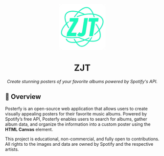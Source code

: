 <p align="center">
  <img src="public/ico.png" width="150" height="150" alt="Posterfy Logo">
</p>

<h1 align="center">ZJT</h1>

<p align="center">
  <em>Create stunning posters of your favorite albums powered by Spotify's API.</em>
</p>

## 🔭 **Overview**

Posterfy is an open-source web application that allows users to create visually appealing posters for their favorite music albums. Powered by Spotify’s free API, Posterfy enables users to search for albums, gather album data, and organize the information into a custom poster using the **HTML Canvas** element.

This project is educational, non-commercial, and fully open to contributions. All rights to the images and data are owned by Spotify and the respective artists.
